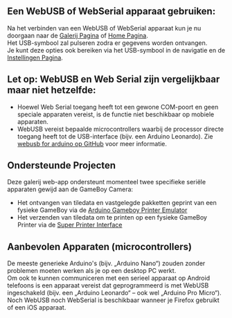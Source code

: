 ## Een WebUSB of WebSerial apparaat gebruiken:
Na het verbinden van een WebUSB of WebSerial apparaat kun je nu doorgaan naar de [Galerij Pagina](/gallery) of [Home Pagina](/).  
Het USB-symbool zal pulseren zodra er gegevens worden ontvangen.    
Je kunt deze opties ook bereiken via het USB-symbool in de navigatie en de [Instellingen Pagina](/settings).  

## Let op: WebUSB en Web Serial zijn vergelijkbaar maar niet hetzelfde:
* Hoewel Web Serial toegang heeft tot een gewone COM-poort en geen speciale apparaten vereist, is de functie niet beschikbaar op mobiele apparaten.
* WebUSB vereist bepaalde microcontrollers waarbij de processor directe toegang heeft tot de USB-interface (bijv. een Arduino Leonardo). Zie [webusb for arduino op GitHub](https://github.com/webusb/arduino) voor meer informatie.

## Ondersteunde Projecten
Deze galerij web-app ondersteunt momenteel twee specifieke seriële apparaten gewijd aan de GameBoy Camera: 
* Het ontvangen van tiledata en vastgelegde pakketten geprint van een fysieke GameBoy via de [Arduino Gameboy Printer Emulator](https://github.com/mofosyne/arduino-gameboy-printer-emulator/) 
* Het verzenden van tiledata om te printen op een fysieke GameBoy Printer via de [Super Printer Interface](https://github.com/Raphael-Boichot/Yet-another-PC-to-Game-Boy-Printer-interface/)

## Aanbevolen Apparaten (microcontrollers)
De meeste generieke Arduino's (bijv. „Arduino Nano“) zouden zonder problemen moeten werken als je op een desktop PC werkt.  
Om ook te kunnen communiceren met een serieel apparaat op Android telefoons is een apparaat vereist dat geprogrammeerd is met WebUSB ingeschakeld (bijv. een „Arduino Leonardo“ – ook wel „Arduino Pro Micro“).  
Noch WebUSB noch WebSerial is beschikbaar wanneer je Firefox gebruikt of een iOS apparaat.
